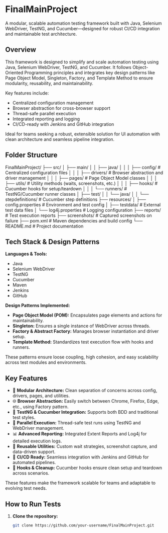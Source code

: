 # FinalMainProject

A modular, scalable automation testing framework built with Java, Selenium WebDriver, TestNG, and Cucumber—designed for robust CI/CD integration and maintainable test architecture.
## Overview

This framework is designed to simplify and scale automation testing using Java, Selenium WebDriver, TestNG, and Cucumber. It follows Object-Oriented Programming principles and integrates key design patterns like Page Object Model, Singleton, Factory, and Template Method to ensure modularity, reusability, and maintainability.

Key features include:
- Centralized configuration management
- Browser abstraction for cross-browser support
- Thread-safe parallel execution
- Integrated reporting and logging
- CI/CD-ready with Jenkins and GitHub integration

Ideal for teams seeking a robust, extensible solution for UI automation with clean architecture and seamless pipeline integration.

## Folder Structure
FinalMainProject/ 
├── src/ 
│ ├── main/ 
│ │ ├── java/ 
│ │ │ ├── config/ # Centralized configuration files 
│ │ │ ├── drivers/ # Browser abstraction and driver management 
│ │ │ ├── pages/ # Page Object Model classes 
│ │ │ ├── utils/ # Utility methods (waits, screenshots, etc.) 
│ │ │ ├── hooks/ # Cucumber hooks for setup/teardown 
│ │ │ └── runners/ # TestNG/Cucumber runner classes 
│ ├── test/ 
│ │ └── java/ 
│ │ └── stepdefinitions/ # Cucumber step definitions 
├── resources/ 
│ ├── config.properties # Environment and test config 
│ ├── testdata/ # External test data files 
│ └── log4j.properties # Logging configuration 
├── reports/ # Test execution reports 
├── screenshots/ # Captured screenshots on failure 
├── pom.xml # Maven dependencies and build config 
└── README.md # Project documentation

## Tech Stack & Design Patterns

**Languages & Tools:**
- Java
- Selenium WebDriver
- TestNG
- Cucumber
- Maven
- Jenkins
- GitHub

**Design Patterns Implemented:**
- **Page Object Model (POM):** Encapsulates page elements and actions for maintainability.
- **Singleton:** Ensures a single instance of WebDriver across threads.
- **Factory & Abstract Factory:** Manages browser instantiation and driver setup.
- **Template Method:** Standardizes test execution flow with hooks and runners.

These patterns ensure loose coupling, high cohesion, and easy scalability across test modules and environments.

## Key Features

- 🔧 **Modular Architecture:** Clean separation of concerns across config, drivers, pages, and utilities.
- 🌐 **Browser Abstraction:** Easily switch between Chrome, Firefox, Edge, etc., using Factory pattern.
- 🧪 **TestNG & Cucumber Integration:** Supports both BDD and traditional test styles.
- 🧵 **Parallel Execution:** Thread-safe test runs using TestNG and WebDriver management.
- 📊 **Advanced Reporting:** Integrated Extent Reports and Log4j for detailed execution logs.
- 🔁 **Reusable Utilities:** Custom wait strategies, screenshot capture, and data-driven support.
- 🔄 **CI/CD Ready:** Seamless integration with Jenkins and GitHub for automated pipelines.
- 🧹 **Hooks & Cleanup:** Cucumber hooks ensure clean setup and teardown across scenarios.

These features make the framework scalable for teams and adaptable to evolving test needs.
## How to Run Tests

1. **Clone the repository:**
   ```bash
   git clone https://github.com/your-username/FinalMainProject.git
